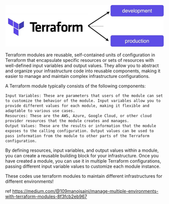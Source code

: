 
![Terraform Logo](terraform-logo.webp)

Terraform modules are reusable, self-contained units of configuration in Terraform that encapsulate specific resources or sets of resources with well-defined input variables and output values. They allow you to abstract and organize your infrastructure code into reusable components, making it easier to manage and maintain complex infrastructure configurations.

A Terraform module typically consists of the following components:

    Input Variables: These are parameters that users of the module can set to customize the behavior of the module. Input variables allow you to provide different values for each module, making it flexible and adaptable to various use cases.
    Resources: These are the AWS, Azure, Google Cloud, or other cloud provider resources that the module creates and manages.
    Output Values: These are the results or information that the module exposes to the calling configuration. Output values can be used to pass information from the module to other parts of the Terraform configuration.

By defining resources, input variables, and output values within a module, you can create a reusable building block for your infrastructure. Once you have created a module, you can use it in multiple Terraform configurations, passing different input variable values to customize each module instance.

These codes use terraform modules to maintain different infrastructures for different environments!

ref
https://medium.com/@109manojsaini/manage-multiple-environments-with-terraform-modules-8f3fcb2eb967